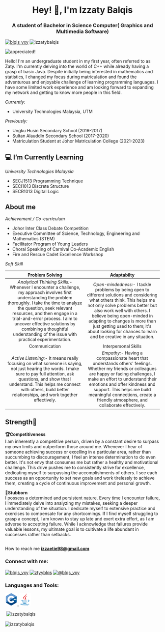 <h1 align="center">Hey! 👋, I'm Izzaty Balqis</h1>
<h3 align="center">A student of Bachelor in Science Computer( Graphics and Multimedia Software)</h3>

<p align="left"> 
<a href="https://twitter.com/blqis_vxy" target="blank"><img src="https://img.shields.io/twitter/follow/blqis_vxy?logo=twitter&style=for-the-badge" alt="blqis_vxy" /></a>
<img src="https://komarev.com/ghpvc/?username=izzatybalqis&label=Profile%20views&color=0eb1b4&style=flat-square" alt="izzatybalqis" /></a> </p>

![appreciated!](https://github.com/IzzatyBalqis/E-portfolio/assets/148413004/bd248530-0886-4ada-ba25-2c66f6a432bc)

Hello! I'm an undergraduate student in my first year, often referred to as Zaty. I'm currently delving into the world of C++ while already having a grasp of basic Java. Despite initially being interested in mathematics and statistics, I changed my focus during matriculation and found the adventurous and enjoyable challenge of learning programming languages. I have some limited work experience and am looking forward to expanding my network and getting to know more people in this field.

<i>Currently:</i>
- University Technologies Malaysia, UTM

<i>Previously:</i>
- Ungku Husin Secondary School (2016-2017)
- Sultan Alauddin Secondary School (2017-2020)
- Matriculation Student at Johor Matriculation College (2021-2023)

<h2>💻 I’m Currently Learning</h2>

_University Technologies Malaysia_
- SECJ1513 Programming Technique
- SECI1013 Discrete Structure
- SECR1013 Digital Logic

<h2>About me</h2>

_Achievement / Co-curriculum_
- Johor Inter Class Debate Competition
- Executive Committee of Science, Technology, Engineering and Mathematics (STEM) 
- Facilitator Program of Young Leaders
- Choral Speaking of Carnival Co-Academic English
- Fire and Rescue Cadet Excellence Workshop

_Soft Skill_

|                                                                                                                                                                               Problem Solving                                                                                                                                                                              |                                                                                                                                                                          Adaptabilty                                                                                                                                                                          |
|:--------------------------------------------------------------------------------------------------------------------------------------------------------------------------------------------------------------------------------------------------------------------------------------------------------------------------------------------------------------------------:|:-------------------------------------------------------------------------------------------------------------------------------------------------------------------------------------------------------------------------------------------------------------------------------------------------------------------------------------------------------------:|
| _Analytical Thinking Skills:-_  Whenever I encounter a challenge, my approach involves first understanding the problem thoroughly. I take the time to analyze the question, seek relevant resources, and then engage in a trial-and-error process. I aim to uncover effective solutions by combining a thoughtful understanding of the issue with practical experimentation. | _Open-mindedness:-_ I tackle problems by being open to different solutions and considering what others think. This helps me not only solve problems better but also work well with others. I believe being open-minded in adapting to changes is more than just getting used to them; it's about looking for chances to learn and be creative in any situation. |
|                                                                                                                                                                                Communication                                                                                                                                                                               |                                                                                                                                                                      Interpersonal Skills                                                                                                                                                                     |
| _Active Listening:-_ It means really focusing on what someone is saying, not just hearing the words. I make sure to pay full attention, ask questions, and show that I understand. This helps me connect with others, build better relationships, and work together effectively.                                                                                             | _Empathy:-_ Having a compassionate heart that understands others' feelings. Whether my friends or colleagues are happy or facing challenges, I make an effort to understand their emotions and offer kindness and support. This helps me build meaningful connections, create a friendly atmosphere, and collaborate effectively.                               |

<h2>Strength🌠</h2>

**🏆Competitiveness**  
I am inherently a competitive person, driven by a constant desire to surpass my own limits and outperform those around me. Whenever I hear of someone achieving success or excelling in a particular area, rather than succumbing to discouragement, I feel an intense determination to do even better. It's not envy that consumes me but rather a healthy and motivational challenge. This drive pushes me to consistently strive for excellence, dedicating myself to surpassing the accomplishments of others. I see each success as an opportunity to set new goals and work tirelessly to achieve them, creating a cycle of continuous improvement and personal growth.

**🙌Stubborn**  
I possess a determined and persistent nature. Every time I encounter failure, I immediately delve into analyzing my mistakes, seeking a deeper understanding of the situation. I dedicate myself to extensive practice and exercises to compensate for any shortcomings. If I find myself struggling to grasp a concept, I am known to stay up late and exert extra effort, as I am adverse to accepting failure. While I acknowledge that failures provide valuable lessons, my ultimate goal is to cultivate a life abundant in successes rather than setbacks.

<h2> </h2>

How to reach me **izzaetie98@gmail.com**

<h3 align="left">Connect with me:</h3>
<p align="left">
<a href="https://twitter.com/blqis_vxy" target="blank"><img align="center" src="https://raw.githubusercontent.com/rahuldkjain/github-profile-readme-generator/master/src/images/icons/Social/twitter.svg" alt="blqis_vxy" height="30" width="40" /></a>
<a href="https://instagram.com/ztyyblqs" target="blank"><img align="center" src="https://raw.githubusercontent.com/rahuldkjain/github-profile-readme-generator/master/src/images/icons/Social/instagram.svg" alt="ztyyblqs" height="30" width="40" /></a>
<a href="https://medium.com/@blqs_vxy" target="blank"><img align="center" src="https://raw.githubusercontent.com/rahuldkjain/github-profile-readme-generator/master/src/images/icons/Social/medium.svg" alt="@blqs_vxy" height="30" width="40" /></a>
</p>

<h3 align="left">Languages and Tools:</h3>
<p align="left"> <a href="https://www.w3schools.com/cpp/" target="_blank" rel="noreferrer"> <img src="https://raw.githubusercontent.com/devicons/devicon/master/icons/cplusplus/cplusplus-original.svg" alt="cplusplus" width="40" height="40"/> </a> <a href="https://www.java.com" target="_blank" rel="noreferrer"> <img src="https://raw.githubusercontent.com/devicons/devicon/master/icons/java/java-original.svg" alt="java" width="40" height="40"/> </a> </p>

<p>&nbsp;<img align="center" src="https://github-readme-stats.vercel.app/api?username=izzatybalqis&show_icons=true&theme=dark&title_color=171617&bg_color=29447a&locale=en" alt="izzatybalqis" /></p>

<p><img align="center" src="https://github-readme-streak-stats.herokuapp.com/?user=izzatybalqis&theme=dark" alt="izzatybalqis" /></p>


